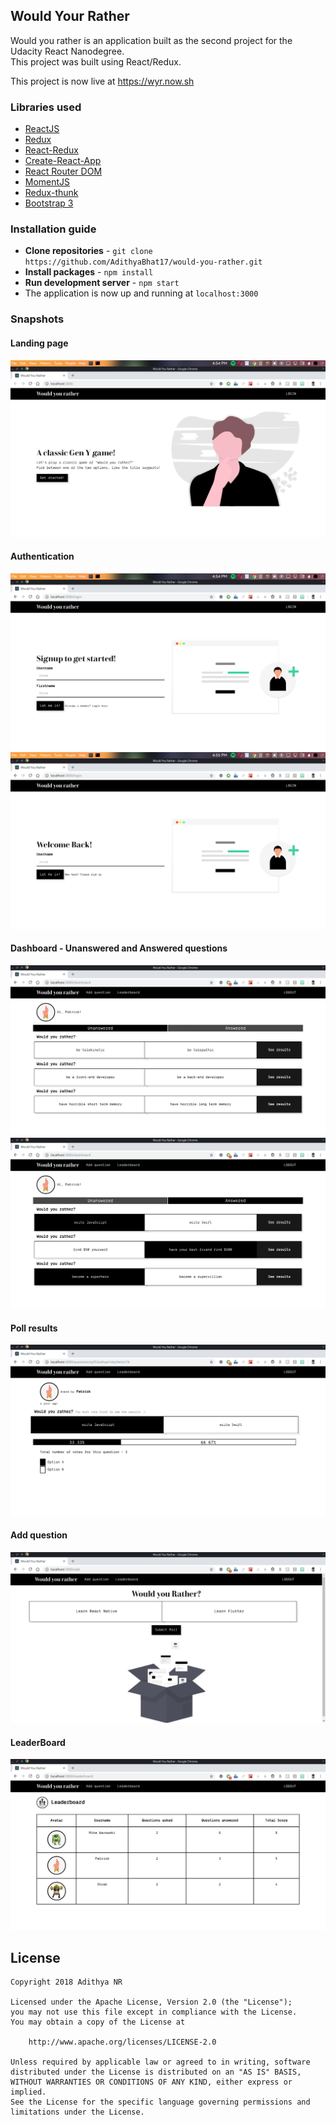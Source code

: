 ## Would Your Rather

Would you rather is an application built as the second project for the Udacity React Nanodegree.  
This project was built using React/Redux.  

This project is now live at https://wyr.now.sh

### Libraries used

* [ReactJS](https://reactjs.org/)  
* [Redux](https://redux.js.org/)
* [React-Redux](https://redux.js.org/basics/usagewithreact)
* [Create-React-App](https://github.com/facebook/create-react-app)
* [React Router DOM](https://reacttraining.com/react-router/core/guides/philosophy)
* [MomentJS](https://momentjs.com/)
* [Redux-thunk](https://github.com/reduxjs/redux-thunk)
* [Bootstrap 3](https://getbootstrap.com/docs/3.3/components/)

### Installation guide

* **Clone repositories** - `git clone https://github.com/AdithyaBhat17/would-you-rather.git`
* **Install packages** - `npm install`
* **Run development server** - `npm start`
* The application is now up and running at `localhost:3000`

### Snapshots

#### Landing page

<img src="src/assets/screenshots/home.png">

#### Authentication

<img src="src/assets/screenshots/signup.png"/>
<img src="src/assets/screenshots/login.png"/>

#### Dashboard - Unanswered and Answered questions
 
<img src="src/assets/screenshots/unanswered.png"/>  

<img src="src/assets/screenshots/answered.png"/>

#### Poll results

<img src="src/assets/screenshots/result.png"/>

#### Add question

<img src="src/assets/screenshots/add.png"/>

#### LeaderBoard

<img src="src/assets/screenshots/leaderboard.png"/>

## License

    Copyright 2018 Adithya NR

    Licensed under the Apache License, Version 2.0 (the "License");
    you may not use this file except in compliance with the License.
    You may obtain a copy of the License at

        http://www.apache.org/licenses/LICENSE-2.0

    Unless required by applicable law or agreed to in writing, software
    distributed under the License is distributed on an "AS IS" BASIS,
    WITHOUT WARRANTIES OR CONDITIONS OF ANY KIND, either express or implied.
    See the License for the specific language governing permissions and
    limitations under the License.

